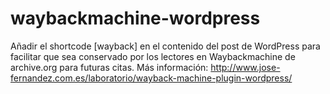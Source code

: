 # waybackmachine-wordpress
Añadir el shortcode [wayback] en el contenido del post de WordPress para facilitar que sea conservado por los lectores en Waybackmachine de archive.org para futuras citas.
Más información: http://www.jose-fernandez.com.es/laboratorio/wayback-machine-plugin-wordpress/
